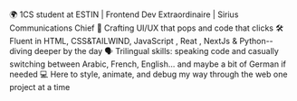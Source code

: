 🌍 1CS student at ESTIN | Frontend Dev Extraordinaire | Sirius Communications Chief
🎨 Crafting UI/UX that pops and code that clicks
🛠 Fluent in HTML, CSS&TAILWIND, JavaScript , Reat , NextJs & Python--diving deeper by the day
🗣 Trilingual skills: speaking code and casually switching between Arabic, French, English... and maybe a bit of German  if needed
💻 Here to style, animate, and debug my way through the web one project at a time
<!---
younesdjz/younesdjz is a ✨ special ✨ repository because its `README.md` (this file) appears on your GitHub profile.
You can click the Preview link to take a look at your changes.
--->
